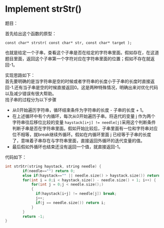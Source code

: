 # Implement strStr()
题目：

首先给出这个函数的原型：
```
const char* strstr( const char* str, const char* target );
```
也就是给定一个子串，查看这个子串是否在给定的字符串里面。假如存在，在这道题目里面，返回这个子串第一个字符对应在字符串里面的位置；假如不存在就返回-1。

实现思路如下：
<br>首先要明确的是当字符串是空的时候或者字符串的长度小于子串的长度时直接返回-1.还有当子串是空的时候直接返回0。这是两种特殊情况，明确出来对优化代码以及减少错误有很大帮助。
<br>找子串的过程分为以下步骤<br>
- 从0开始遍历字符串，循环结束条件为字符串的长度 \- 子串的长度 \+ 1。
- 在上述循环中有个内循环，每次从0开始遍历子串。将迭代的变量 j 作为两个字符串往后移位比较的变量 ```haystack[i+j] != needle[j]```采用这个判断条件判断子串是否在字符串里面。假如开始比较后，子串里面有一位和字符串对应位不相等，就break继续外循环。假如在内循环里面 j 已经等于子串的长度了，意味着子串存在与字符串里面，直接返回外循环的迭代变量的值。
- 最后假如外循环也结束还没有返回一个值，就直接返回-1。

代码如下：
```cpp
int strStr(string haystack, string needle) {
        if(needle=="") return 0;
        else if(haystack=="" || needle.size() > haystack.size()) return -1;
        for(int i = 0;i < haystack.size() - needle.size() + 1; i++) {
            for(int j = 0;j < needle.size();)
            {
              if(haystack[i+j] != needle[j]) break;
              j++;
              if(j == needle.size()) return i;
            }
        }
        return -1;
}
``` 

